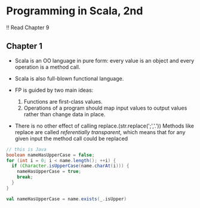 # Programming in Scala, 2nd

!! Read Chapter 9

## Chapter 1

- Scala is an OO language in pure form: every value is an object and every
  operation is a method call.

- Scala is also full-blown functional language.

- FP is guided by two main ideas:
  1. Functions are first-class values.
  2. Operations of a program should map input values to output values rather
     than change data in place.

- There is no other effect of calling replace.(str.replace(';','.')) Methods
  like replace are called *referentially transparent*, which means that for any
  given input the method call could be replaced


```java
// this is Java
boolean nameHasUpperCase = false;
for (int i = 0; i < name.length(); ++i) {
  if (Character.isUpperCase(name.charAt(i))) {
    nameHasUpperCase = true;
    break;
  }
}
```

```scala
val nameHasUpperCase = name.exists(_.isUpper)
```
